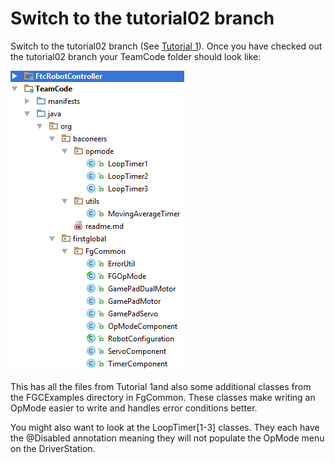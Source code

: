 # Switch to the tutorial02 branch

Switch to the tutorial02 branch \(See [Tutorial 1](/tutorial1/switch-to-the-tutorial1-branch.md)\). Once you have checked out the tutorial02 branch your TeamCode folder should look like:

![](/assets/tut2project1.png)

This has all the files from Tutorial 1and also some additional classes from the FGCExamples directory in FgCommon. These classes make writing an OpMode easier to write and handles error conditions better.

You might also want to look at the LoopTimer\[1-3\] classes. They each have the @Disabled annotation meaning they will not populate the OpMode menu on the DriverStation.




